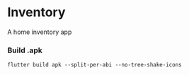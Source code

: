 # Inventory

A home inventory app

### Build .apk
`flutter build apk --split-per-abi --no-tree-shake-icons`
